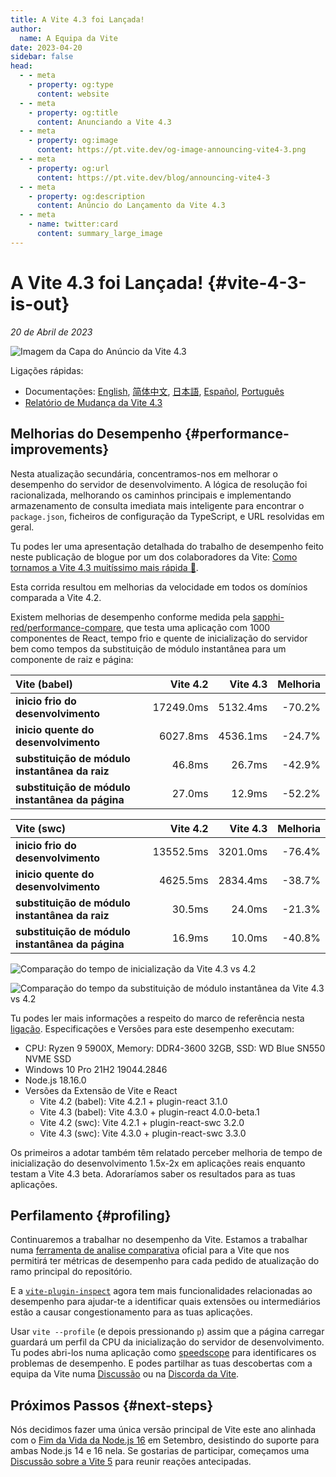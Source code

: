 ```yaml
---
title: A Vite 4.3 foi Lançada!
author:
  name: A Equipa da Vite
date: 2023-04-20
sidebar: false
head:
  - - meta
    - property: og:type
      content: website
  - - meta
    - property: og:title
      content: Anunciando a Vite 4.3
  - - meta
    - property: og:image
      content: https://pt.vite.dev/og-image-announcing-vite4-3.png
  - - meta
    - property: og:url
      content: https://pt.vite.dev/blog/announcing-vite4-3
  - - meta
    - property: og:description
      content: Anúncio do Lançamento da Vite 4.3
  - - meta
    - name: twitter:card
      content: summary_large_image
---
```


# A Vite 4.3 foi Lançada! {#vite-4-3-is-out}

_20 de Abril de 2023_

![Imagem da Capa do Anúncio da Vite 4.3](/og-image-announcing-vite4-3.png)

Ligações rápidas:

- Documentações: [English](/), [简体中文](https://cn.vite.dev/), [日本語](https://ja.vite.dev/), [Español](https://es.vite.dev/), [Português](https://pt.vite.dev/)
- [Relatório de Mudança da Vite 4.3](https://github.com/vitejs/vite/blob/main/packages/vite/CHANGELOG.md#430-2023-04-20)

## Melhorias do Desempenho {#performance-improvements}

Nesta atualização secundária, concentramos-nos em melhorar o desempenho do servidor de desenvolvimento. A lógica de resolução foi racionalizada, melhorando os caminhos principais e implementando armazenamento de consulta imediata mais inteligente para encontrar o `package.json`, ficheiros de configuração da TypeScript, e URL resolvidas em geral.

Tu podes ler uma apresentação detalhada do trabalho de desempenho feito neste publicação de blogue por um dos colaboradores da Vite: [Como tornamos a Vite 4.3 muitíssimo mais rápida 🚀](https://sun0day.github.io/blog/vite/why-vite4_3-is-faster.html).

Esta corrida resultou em melhorias da velocidade em todos os domínios comparada a Vite 4.2.

Existem melhorias de desempenho conforme medida pela [sapphi-red/performance-compare](https://github.com/sapphi-red/performance-compare), que testa uma aplicação com 1000 componentes de React, tempo frio e quente de inicialização do servidor bem como tempos da substituição de módulo instantânea para um componente de raiz e página:

| **Vite (babel)**   |  Vite 4.2 | Vite 4.3 | Melhoria |
| :----------------- | --------: | -------: | ----------: |
| **inicio frio do desenvolvimento** | 17249.0ms | 5132.4ms |      -70.2% |
| **inicio quente do desenvolvimento** |  6027.8ms | 4536.1ms |      -24.7% |
| **substituição de módulo instantânea da raiz**       |    46.8ms |   26.7ms |      -42.9% |
| **substituição de módulo instantânea da página**       |    27.0ms |   12.9ms |      -52.2% |

| **Vite (swc)**     |  Vite 4.2 | Vite 4.3 | Melhoria |
| :----------------- | --------: | -------: | ----------: |
| **inicio frio do desenvolvimento** | 13552.5ms | 3201.0ms |      -76.4% |
| **inicio quente do desenvolvimento** |  4625.5ms | 2834.4ms |      -38.7% |
| **substituição de módulo instantânea da raiz**       |    30.5ms |   24.0ms |      -21.3% |
| **substituição de módulo instantânea da página**       |    16.9ms |   10.0ms |      -40.8% |

![Comparação do tempo de inicialização da Vite 4.3 vs 4.2](/vite4-3-startup-time.png)

![Comparação do tempo da substituição de módulo instantânea da Vite 4.3 vs 4.2](/vite4-3-hmr-time.png)

Tu podes ler mais informações a respeito do marco de referência nesta [ligação](https://gist.github.com/sapphi-red/25be97327ee64a3c1dce793444afdf6e). Especificações e Versões para este desempenho executam:

- CPU: Ryzen 9 5900X, Memory: DDR4-3600 32GB, SSD: WD Blue SN550 NVME SSD
- Windows 10 Pro 21H2 19044.2846
- Node.js 18.16.0
- Versões da Extensão de Vite e React
  - Vite 4.2 (babel): Vite 4.2.1 + plugin-react 3.1.0
  - Vite 4.3 (babel): Vite 4.3.0 + plugin-react 4.0.0-beta.1
  - Vite 4.2 (swc): Vite 4.2.1 + plugin-react-swc 3.2.0
  - Vite 4.3 (swc): Vite 4.3.0 + plugin-react-swc 3.3.0

Os primeiros a adotar também têm relatado perceber melhoria de tempo de inicialização do desenvolvimento 1.5x-2x em aplicações reais enquanto testam a Vite 4.3 beta. Adoraríamos saber os resultados para as tuas aplicações.

## Perfilamento {#profiling}

Continuaremos a trabalhar no desempenho da Vite. Estamos a trabalhar numa [ferramenta de analise comparativa](https://github.com/vitejs/vite-benchmark) oficial para a Vite que nos permitirá ter métricas de desempenho para cada pedido de atualização do ramo principal do repositório.

E a [`vite-plugin-inspect`](https://github.com/antfu/vite-plugin-inspect) agora tem mais funcionalidades relacionadas ao desempenho para ajudar-te a identificar quais extensões ou intermediários estão a causar congestionamento para as tuas aplicações.

Usar `vite --profile` (e depois pressionando `p`) assim que a página carregar guardará um perfil da CPU da inicialização do servidor de desenvolvimento. Tu podes abri-los numa aplicação como [speedscope](https://www.speedscope.app/) para identificares os problemas de desempenho. E podes partilhar as tuas descobertas com a equipa da Vite numa [Discussão](https://github.com/vitejs/vite/discussions) ou na [Discorda da Vite](https://chat.vite.dev).

## Próximos Passos {#next-steps}

Nós decidimos fazer uma única versão principal de Vite este ano alinhada com o [Fim da Vida da Node.js 16](https://endoflife.date/nodejs) em Setembro, desistindo do suporte para ambas Node.js 14 e 16 nela. Se gostarias de participar, começamos uma [Discussão sobre a Vite 5](https://github.com/vitejs/vite/discussions/12466) para reunir reações antecipadas.
